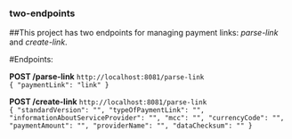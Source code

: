 ### two-endpoints


##This project has two endpoints for managing payment links: _parse-link_ and _create-link_.


#Endpoints:


**POST /parse-link**
`http://localhost:8081/parse-link`  
`
{
    "paymentLink": "link"
}
`

**POST /create-link**
`http://localhost:8081/parse-link`  
`
{
    "standardVersion": "",
    "typeOfPaymentLink": "",
    "informationAboutServiceProvider": "",
    "mcc": "",
    "currencyCode": "",
    "paymentAmount": "",
    "providerName": "",
    "dataChecksum": ""
}
`


